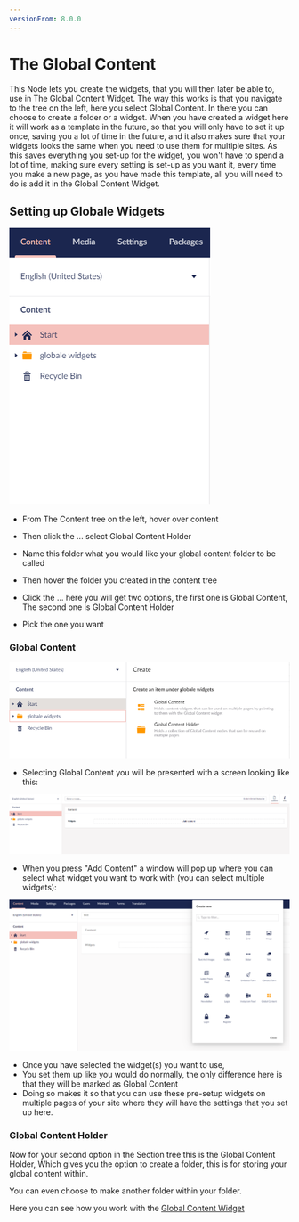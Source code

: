 ```yaml
---
versionFrom: 8.0.0
---
```


# The Global Content

This Node lets you create the widgets, that you will then later be able to, use in The Global Content Widget. The way this works is that you navigate to the tree on the left, here you select Global Content.
In there you can choose to create a folder or a widget. When you have created a widget here it will work as a template in the future, so that you will only have to set it up once, saving you a lot of time in the future, and it also makes sure that your widgets looks the same when you need to use them for multiple sites. 
As this saves everything you set-up for the widget, you won't have to spend a lot of time, making sure every setting is set-up as you want it, every time you make a new page, as you have made this template, all you will need to do is add it in the Global Content Widget.

## Setting up Globale Widgets
![movePage.jpg](images/Globale-Widget.png) 

- From The Content tree on the left, hover over content 

- Then click the ... select Global Content Holder

- Name this folder what you would like your global content folder to be called

-  Then hover the folder you created in the content tree

- Click the ... here you will get two options, the first one is Global Content, The second one is Global Content Holder

- Pick the one you want


### Global Content
![movePage.jpg](images/Globale-options.png)

- Selecting Global Content you will be presented with a screen looking like this:

![movePage.jpg](images/Globale-Contents.png)

- When you press "Add Content"  a window will pop up where you can select what widget you want to work with (you can select multiple widgets):

![movePage.jpg](images/pick-one.png)

- Once you have selected the widget(s) you want to use,
- You set them up like you would do normally, the only difference here is that they will be marked as Global Content
- Doing so makes it so that you can use these pre-setup widgets on multiple pages of your site where they will have the settings that you set up here.


### Global Content Holder

Now for your second option in the Section tree
this is the Global Content Holder, Which gives you the option to create a folder, this is for storing your global content within.

You can even choose to make another folder within your folder.

Here you can see how you work with the  [Global Content Widget](../../Widgets/index.md#newsletterTheGlobalContentWidget)
